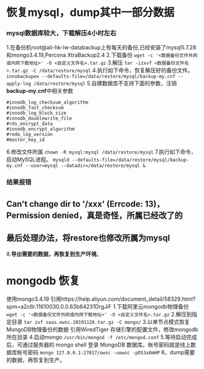 # 恢复mysql，dump其中一部分数据
### mysql数据库较大，下载解压4小时左右
1.在备份机root@ali-hk-lw-databackup上有每天的备份,已经安装了mysql5.7.28和mongo3.4.19,Percona XtraBackup2.4
2.下载备份
`wget -c '<数据备份文件外网或内网下载地址>' -O <自定义文件名>.tar.gz`
3.解压
`tar -izxvf <数据备份文件名>.tar.gz -C /data/restore/mysql`
4.执行如下命令，恢复解压好的备份文件。
`innobackupex --defaults-file=/data/restore/mysql/backup-my.cnf --apply-log /data/restore/mysql`
5.自建数据库不支持下面的参数，注销**backup-my.cnf**中相关参数
```
#innodb_log_checksum_algorithm
#innodb_fast_checksum
#innodb_log_block_size
#innodb_doublewrite_file
#rds_encrypt_data
#innodb_encrypt_algorithm
#redo_log_version
#master_key_id
```
6.修改文件所属
`chown -R mysql:mysql /data/restore/mysql`
7.执行如下命令，启动MySQL进程。
`mysqld --defaults-file=/data/restore/mysql/backup-my.cnf --user=mysql --datadir=/data/restore/mysql &`
### 结果报错
## Can't change dir to '/xxx' (Errcode: 13)，Permission denied，真是奇怪，所属已经改了的
## 最后处理办法，**将restore也修改所属为mysql**
8.**导出需要的数据，再恢复到生产环境**。
# mongodb 恢复 
使用mongo3.4.19
引用https://help.aliyun.com/document_detail/58329.html?spm=a2c6r.11610030.0.0.63b64231DrgJiF
1.下载阿里云mongodb物理备份
`wget -c '<数据备份文件外网或内网下载地址>' -O <自定义文件名>.tar.gz`
2.解压到指定目录
`tar zxf saas.owsc.20191126.tar.gz -C mongo/`
3.以单节点模式恢复MongoDB物理备份的数据
引用WiredTiger 存储引擎的配置文件，修改mongodb所在目录
4.启动mongo
`/usr/bin/mongod -f /etc/mongod.conf`
5.等待启动完成后，可通过服务器的 mongo shell 登录 MongoDB 数据库。帐号密码就是线上数据库帐号密码
`mongo 127.0.0.1:27017/owsc -uowsc -pDS3x8mHP`
6，dump需要的数据，再恢复到生产。